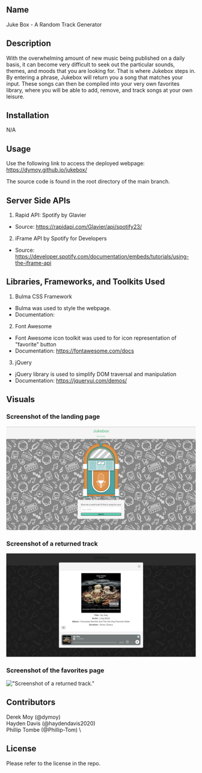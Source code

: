 ## Name 

Juke Box - A Random Track Generator 

## Description

With the overwhelming amount of new music being published on a daily basis, it can become very difficult to seek out the particular sounds, themes, and moods that you are looking for. That is where Jukebox steps in. By entering a phrase, Jukebox will return you a song that matches your input. These songs can then be compiled into your very own favorites library, where you will be able to add, remove, and track songs at your own leisure. 

## Installation 

N/A

## Usage 
Use the following link to access the deployed webpage: \
https://dymoy.github.io/jukebox/

The source code is found in the root directory of the main branch. 

## Server Side APIs 
1. Rapid API: Spotify by Glavier 
- Source: https://rapidapi.com/Glavier/api/spotify23/

2. iFrame API by Spotify for Developers 
- Source: https://developer.spotify.com/documentation/embeds/tutorials/using-the-iframe-api


## Libraries, Frameworks, and Toolkits Used

1. Bulma CSS Framework 
- Bulma was used to style the webpage. 
- Documentation: 

2. Font Awesome 
- Font Awesome icon toolkit was used to for icon representation of "favorite" button 
- Documentation: https://fontawesome.com/docs

3. jQuery
- jQuery library is used to simplify DOM traversal and manipulation
- Documentation: https://jqueryui.com/demos/


## Visuals 

### Screenshot of the landing page 

!["Screenshot of the landing page."](./Assets/images/Jukebox_Landing_Page.png)

### Screenshot of a returned track 
!["Screenshot of a returned track."](./Assets/images/Returned_Track_Modal.png)

### Screenshot of the favorites page 
!["Screenshot of a returned track."](./Assets/images/Jukebox_Favorites_Page.png)


## Contributors 

Derek Moy (@dymoy) \
Hayden Davis (@haydendavis2020) \
Phillip Tombe (@Phillip-Tom) \


## License 

Please refer to the license in the repo.